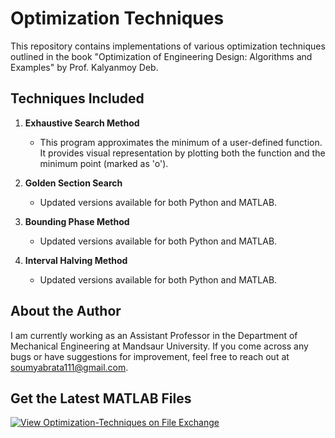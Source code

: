 # Optimization Techniques

This repository contains implementations of various optimization techniques outlined in the book "Optimization of Engineering Design: Algorithms and Examples" by Prof. Kalyanmoy Deb.

## Techniques Included

1. **Exhaustive Search Method**
   - This program approximates the minimum of a user-defined function. It provides visual representation by plotting both the function and the minimum point (marked as 'o').

2. **Golden Section Search**
   - Updated versions available for both Python and MATLAB.

3. **Bounding Phase Method**
   - Updated versions available for both Python and MATLAB.

4. **Interval Halving Method**
   - Updated versions available for both Python and MATLAB.

## About the Author

I am currently working as an Assistant Professor in the Department of Mechanical Engineering at Mandsaur University. If you come across any bugs or have suggestions for improvement, feel free to reach out at soumyabrata111@gmail.com.

## Get the Latest MATLAB Files

[![View Optimization-Techniques on File Exchange](https://www.mathworks.com/matlabcentral/images/matlab-file-exchange.svg)](https://in.mathworks.com/matlabcentral/fileexchange/69108-optimization-techniques)
